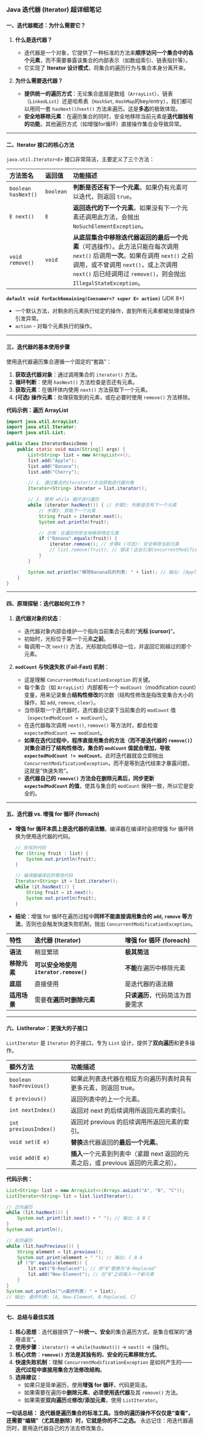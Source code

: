 
### **Java 迭代器 (Iterator) 超详细笔记**

#### **一、迭代器概述：为什么需要它？**

1.  **什么是迭代器？**
    *   迭代器是一个对象，它提供了一种标准的方法来**顺序访问一个集合中的各个元素**，而不需要暴露该集合的内部表示（如数组索引、链表指针等）。
    *   它实现了 **Iterator 设计模式**，将集合的遍历行为与集合本身分离开来。

2.  **为什么需要迭代器？**
    *   **提供统一的遍历方式**：无论集合底层是数组（`ArrayList`）、链表（`LinkedList`）还是哈希表（`HashSet`, `HashMap`的key/entry），我们都可以用同一套 `hasNext()`/`next()` 方法来遍历。这是**多态**的极致体现。
    *   **安全地移除元素**：在遍历集合的同时，安全地移除当前元素是**迭代器独有的功能**，其他遍历方式（如增强for循环）直接操作集合会导致异常。

---

#### **二、Iterator 接口的核心方法**

`java.util.Iterator<E>` 接口非常简洁，主要定义了三个方法：

| 方法签名 | 返回值 | 功能描述 |
| :--- | :--- | :--- |
| `boolean hasNext()` | `boolean` | **判断是否还有下一个元素**。如果仍有元素可以迭代，则返回 `true`。 |
| `E next()` | `E` | **返回迭代的下一个元素**。如果没有下一个元素还调用此方法，会抛出 `NoSuchElementException`。 |
| `void remove()` | `void` | **从底层集合中移除迭代器返回的最后一个元素**（可选操作）。此方法只能在每次调用 `next()` 后调用**一次**。如果在调用 `next()` 之前调用，或不曾调用 `next()`，或上次调用 `next()` 后已经调用过 `remove()`，则会抛出 `IllegalStateException`。 |

**`default void forEachRemaining(Consumer<? super E> action)`** (JDK 8+)
*   一个默认方法，对剩余的元素执行给定的操作，直到所有元素都被处理或操作引发异常。
*   `action` - 对每个元素执行的操作。

---

#### **三、迭代器的基本使用步骤**

使用迭代器遍历集合遵循一个固定的“套路”：

1.  **获取迭代器对象**：通过调用集合的 `iterator()` 方法。
2.  **循环判断**：使用 `hasNext()` 方法检查是否还有元素。
3.  **获取元素**：在循环体内使用 `next()` 方法获取下一个元素。
4.  **(可选) 操作元素**：处理获取到的元素，或在必要时使用 `remove()` 方法移除。

**代码示例：遍历 ArrayList**
```java
import java.util.ArrayList;
import java.util.Iterator;
import java.util.List;

public class IteratorBasicDemo {
    public static void main(String[] args) {
        List<String> list = new ArrayList<>();
        list.add("Apple");
        list.add("Banana");
        list.add("Cherry");

        // 1. 通过集合的iterator()方法获取迭代器对象
        Iterator<String> iterator = list.iterator();

        // 2. 使用 while 循环进行遍历
        while (iterator.hasNext()) { // 步骤2: 判断是否有下一个元素
            // 步骤3: 获取下一个元素
            String fruit = iterator.next();
            System.out.println(fruit);

            // 示例：在遍历时安全地移除特定元素
            if ("Banana".equals(fruit)) {
                iterator.remove(); // 步骤4 (可选): 安全移除当前元素
                // list.remove(fruit); // 错误！这会引发ConcurrentModificationException
            }
        }

        System.out.println("移除Banana后的列表: " + list); // 输出: [Apple, Cherry]
    }
}
```

---

#### **四、原理探秘：迭代器如何工作？**

1.  **迭代器对象的状态**：
    *   迭代器对象内部会维护一个指向当前集合元素的“**光标 (cursor)**”。
    *   初始时，光标位于第一个元素**之前**。
    *   每调用一次 `next()` 方法，光标就向后移动一位，并返回它刚越过的那个元素。

    

2.  **`modCount` 与快速失败 (Fail-Fast) 机制**：
    *   这是理解 `ConcurrentModificationException` 的关键。
    *   每个集合（如 `ArrayList`）内部都有一个 `modCount`（modification count）变量，用来记录集合**结构性修改**的次数（结构性修改是指改变集合大小的操作，如 `add`, `remove`, `clear`）。
    *   当你获取一个迭代器时，迭代器会记录下当前集合的 `modCount` 值（`expectedModCount = modCount`）。
    *   在迭代器每次调用 `next()`, `remove()` 等方法时，都会检查 `expectedModCount == modCount`。
    *   **如果在迭代过程中，程序直接用集合的方法（而不是迭代器的 `remove()`）对集合进行了结构性修改，集合的 `modCount` 值就会增加，导致 `expectedModCount != modCount`**。此时迭代器就会立即抛出 `ConcurrentModificationException`，而不是等到迭代结束才暴露问题，这就是“快速失败”。
    *   **迭代器自己的 `remove()` 方法会在删除元素后，同步更新 `expectedModCount` 的值**，使其与集合的 `modCount` 保持一致，所以它是安全的。

---

#### **五、迭代器 vs. 增强 for 循环 (foreach)**

*   **增强 for 循环本质上是迭代器的语法糖**。编译器在编译时会把增强 for 循环转换为使用迭代器的代码。
    ```java
    // 你写的代码
    for (String fruit : list) {
        System.out.println(fruit);
    }

    // 编译器编译后的等效代码
    Iterator<String> it = list.iterator();
    while (it.hasNext()) {
        String fruit = it.next();
        System.out.println(fruit);
    }
    ```
*   **结论**：增强 for 循环在遍历过程中**同样不能直接调用集合的 `add`, `remove` 等方法**，否则也会触发快速失败机制，抛出 `ConcurrentModificationException`。

| 特性 | **迭代器 (Iterator)** | **增强 for 循环 (foreach)** |
| :--- | :--- | :--- |
| **语法** | 稍显繁琐 | **极其简洁** |
| **移除元素** | **可以安全地使用 `iterator.remove()`** | **不能**在遍历中移除元素 |
| **底层** | 直接使用 | 是迭代器的语法糖 |
| **适用场景** | 需要**在遍历时删除元素** | **只读遍历**，代码简洁为首要需求 |

---

#### **六、ListIterator：更强大的子接口**

`ListIterator` 是 `Iterator` 的子接口，专为 `List` 设计，提供了**双向遍历**和更多操作。

| 额外方法 | 功能描述 |
| :--- | :--- |
| `boolean hasPrevious()` | 如果此列表迭代器在相反方向遍历列表时具有更多元素，则返回 true。 |
| `E previous()` | 返回列表中的上一个元素。 |
| `int nextIndex()` | 返回对 next 的后续调用所返回元素的索引。 |
| `int previousIndex()` | 返回对 previous 的后续调用所返回元素的索引。 |
| `void set(E e)` | **替换**迭代器返回的**最后一个元素**。 |
| `void add(E e)` | **插入**一个元素到列表中（紧跟 next 返回的元素之后，或 previous 返回的元素之前）。 |

**代码示例：**
```java
List<String> list = new ArrayList<>(Arrays.asList("A", "B", "C"));
ListIterator<String> lit = list.listIterator();

// 正向遍历
while (lit.hasNext()) {
    System.out.print(lit.next() + " "); // 输出: A B C
}
System.out.println();

// 反向遍历
while (lit.hasPrevious()) {
    String element = lit.previous();
    System.out.print(element + " "); // 输出: C B A
    if ("B".equals(element)) {
        lit.set("B-Replaced"); // 将"B"替换为"B-Replaced"
        lit.add("New-Element"); // 在"B"之前插入一个新元素
    }
}
System.out.println("\n最终列表: " + list);
// 输出: 最终列表: [A, New-Element, B-Replaced, C]
```

---

#### **七、总结与最佳实践**

1.  **核心思想**：迭代器提供了一种**统一、安全**的集合遍历方式，是集合框架的“通用语言”。
2.  **使用步骤**：`iterator()` -> `while(hasNext())` -> `next()` -> (操作)。
3.  **核心优势**：**`remove()` 方法是其独有的、安全的元素移除方式**。
4.  **快速失败机制**：理解 `ConcurrentModificationException` 是如何产生的——**迭代过程中直接用集合方法修改结构**。
5.  **选择建议**：
    *   如果只是简单遍历，使用**增强 for 循环**，代码更简洁。
    *   如果需要在遍历中**删除元素**，**必须使用迭代器**及其 `remove()` 方法。
    *   如果需要**双向遍历**或**修改/添加元素**，使用 `ListIterator`。

**一句话总结：**
**迭代器是遍历集合的标准工具。当你的遍历操作不仅仅是“查看”，还需要“编辑”（尤其是删除）时，它就是你的不二之选。** 永远记住：用迭代器遍历时，要用迭代器自己的方法去修改集合。